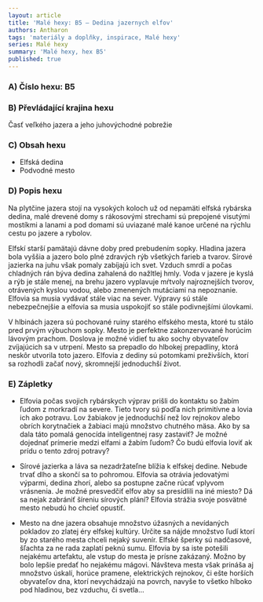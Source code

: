 ```yaml
---
layout: article
title: 'Malé hexy: B5 – Dedina jazernych elfov'
authors: Antharon
tags: 'materiály a doplňky, inspirace, Malé hexy'
series: Malé hexy
summary: 'Malé hexy, hex B5'
published: true
---
```

### A) Číslo hexu: B5
  
### B) Převládající krajina hexu

Časť veľkého jazera a jeho juhovýchodné pobrežie  
  
### C) Obsah hexu

- Elfská dedina  
- Podvodné mesto  
  
### D) Popis hexu

Na plytčine jazera stojí na vysokých koloch už od nepamäti elfská rybárska dedina, malé drevené domy s rákosovými strechami sú prepojené visutými mostíkmi a lanami a pod domami sú uviazané malé kanoe určené na rýchlu cestu po jazere a rybolov.  
  
Elfskí starší pamätajú dávne doby pred prebudením sopky. Hladina jazera bola vyššia a jazero bolo plné zdravých rýb všetkých farieb a tvarov. Sírové jazierka na juhu však pomaly zabíjajú ich svet. Vzduch smrdí a počas chladných rán býva dedina zahalená do nažltlej hmly. Voda v jazere je kyslá a rýb je stále menej, na brehu jazero vyplavuje mŕtvoly najroznejších tvorov, otrávených kyslou vodou, alebo zmenených mutáciami na nepoznanie. Elfovia sa musia vydávať stále viac na sever. Výpravy sú stále nebezpečnejšie a elfovia sa musia uspokojiť so stále podivnejšími úlovkami.  
  
V hlbinách jazera sú pochované ruiny starého elfského mesta, ktoré tu stálo pred prvým výbuchom sopky. Mesto je perfektne zakonzervované horúcim lávovým prachom. Doslova je možné vidieť tu ako sochy obyvateľov zvíjajúcich sa v utrpení. Mesto sa prepadlo do hlbokej prepadliny, ktorá neskôr utvorila toto jazero. Elfovia z dediny sú potomkami preživších, ktorí sa rozhodli začať nový, skromnejší jednoduchší život.  
  
### E) Zápletky

- Elfovia počas svojich rybárskych výprav prišli do kontaktu so žabím ľudom z morkradí na severe. Tieto tvory sú podľa nich primitívne a lovia ich ako potravu. Lov žabiakov je jednoduchší než lov rejnokov alebo obrích korytnačiek a žabiaci majú množstvo chutného mäsa. Ako by sa dala táto pomalá genocída inteligentnej rasy zastaviť? Je možné dojednať prímerie medzi elfami a žabím ľudom? Čo budú elfovia loviť ak prídu o tento zdroj potravy?  
  
- Sírové jazierka a láva sa nezadržateľne blížia k elfskej dedine. Nebude trvať dlho a skončí sa to pohromou. Elfovia sa otrávia jedovatými výparmi, dedina zhorí, alebo sa postupne začne rúcať vplyvom vrásnenia. Je možné presvedčiť elfov aby sa presídlili na iné miesto? Dá sa nejak zabrániť šíreniu sírových plání? Elfovia strážia svoje posvätné mesto nebudú ho chcieť opustiť.  
  
- Mesto na dne jazera obsahuje množstvo úžasných a nevídaných pokladov zo zlatej éry elfskej kultúry. Určite sa nájde množstvo ľudí ktorí by zo starého mesta chceli nejaký suvenír. Elfské šperky sú nadčasové, šľachta za ne rada zaplatí peknú sumu. Elfovia by sa iste potešili nejakému artefaktu, ale vstup do mesta je prísne zakázaný. Možno by bolo lepšie predať ho nejakému mágovi. Návšteva mesta však prináša aj množstvo úskalí, horúce pramene, elektrických rejnokov, či ešte horších obyvateľov dna, ktorí nevychádzajú na povrch, navyše to všetko hlboko pod hladinou, bez vzduchu, či svetla...
